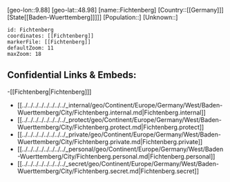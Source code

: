 ﻿---
location: [48.98,9.88]
mapzoom: [7,12] 
mapmarker: city 
type: City
tags:
- geo/City


SpocWebEntityId: 30161
isDeleted: false
confidential: public

---
[geo-lon::9.88]
[geo-lat::48.98]
[name::Fichtenberg]
[Country::[[Germany]]]
[State[[Baden-Wuerttemberg]]]]]
[Population::]
[Unknown::]


```leaflet
id: Fichtenberg
coordinates: [[Fichtenberg]]
markerFile: [[Fichtenberg]]
defaultZoom: 11 
maxZoom: 18
```


## Confidential Links & Embeds: 
-[[Fichtenberg|Fichtenberg]]] 
- [[../../../../../../../../_internal/geo/Continent/Europe/Germany/West/Baden-Wuerttemberg/City/Fichtenberg.internal.md|Fichtenberg.internal]] 
- [[../../../../../../../../_protect/geo/Continent/Europe/Germany/West/Baden-Wuerttemberg/City/Fichtenberg.protect.md|Fichtenberg.protect]] 
- [[../../../../../../../../_private/geo/Continent/Europe/Germany/West/Baden-Wuerttemberg/City/Fichtenberg.private.md|Fichtenberg.private]] 
- [[../../../../../../../../_personal/geo/Continent/Europe/Germany/West/Baden-Wuerttemberg/City/Fichtenberg.personal.md|Fichtenberg.personal]] 
- [[../../../../../../../../_secret/geo/Continent/Europe/Germany/West/Baden-Wuerttemberg/City/Fichtenberg.secret.md|Fichtenberg.secret]] 
